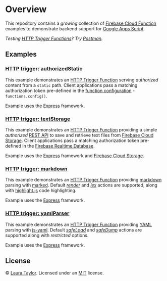 # Overview

This repository contains a *growing* collection of [Firebase Cloud Function](https://firebase.google.com/features/functions) examples to demonstrate backend support for [Google Apps Script](https://www.google.com/script/start/).

*Testing [HTTP Trigger Functions](https://firebase.google.com/docs/functions/http-events)?  Try [Postman](https://www.getpostman.com/).*

## Examples

### [HTTP trigger: authorizedStatic](/authorized-static)

This example demonstrates an [HTTP Trigger Function](https://firebase.google.com/docs/functions/http-events) serving *authorized* content from a `static` path.  Client applications pass a matching authorization token pre-defined in the [function configuration](https://firebase.google.com/docs/functions/config-env) - `functions.config()`.  

Example uses the [Express](https://expressjs.com/) framework.


### [HTTP trigger: textStorage](/text-storage)

This example demonstrates an [HTTP Trigger Function](https://firebase.google.com/docs/functions/http-events) providing a simple *authorized* [REST API](https://en.wikipedia.org/wiki/Representational_state_transfer) to save and retrieve text files from [Firebase Cloud Storage](https://firebase.google.com/docs/storage/).  Client applications pass a matching authorization token pre-defined in the [Firebase Realtime Database](https://firebase.google.com/products/database/).

Example uses the [Express](https://expressjs.com/) framework and [Firebase Cloud Storage](https://firebase.google.com/docs/storage/).


### [HTTP trigger: markdown](/markdown)

This example demonstrates an [HTTP Trigger Function](https://firebase.google.com/docs/functions/http-events) providing [markdown](https://en.wikipedia.org/wiki/Markdown) parsing with [marked](https://github.com/chjj/marked).  Default *[render](https://github.com/chjj/marked#usage)* and *[lex](https://github.com/chjj/marked#pro-level)* actions are supported, along with [highlight.js](https://highlightjs.org/) code highlighting.

Example uses the [Express](https://expressjs.com/) framework.


### [HTTP trigger: yamlParser](/yaml-parser)

This example demonstrates an [HTTP Trigger Function](https://firebase.google.com/docs/functions/http-events) providing [YAML](https://en.wikipedia.org/wiki/YAML) parsing with [js-yaml](https://github.com/nodeca/js-yaml).  Default *[safeLoad](https://github.com/nodeca/js-yaml#safeload-string---options-)* and *[safeDump](https://github.com/nodeca/js-yaml#safedump-object---options-)* actions are supported along with *restricted* options.

Example uses the [Express](https://expressjs.com/) framework.

## License

© [Laura Taylor](https://github.com/techstreams). Licensed under an [MIT](LICENSE) license.

